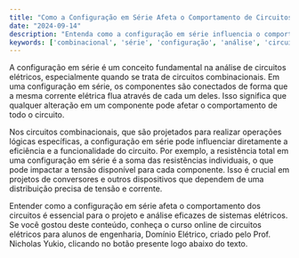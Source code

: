 ```yaml
---
title: "Como a Configuração em Série Afeta o Comportamento de Circuitos Combinacionais?"
date: "2024-09-14"
description: "Entenda como a configuração em série influencia o comportamento de circuitos combinacionais em aulas experimentais de engenharia elétrica."
keywords: ['combinacional', 'série', 'configuração', 'análise', 'circuitos elétricos']
---
```


A configuração em série é um conceito fundamental na análise de circuitos elétricos, especialmente quando se trata de circuitos combinacionais. Em uma configuração em série, os componentes são conectados de forma que a mesma corrente elétrica flua através de cada um deles. Isso significa que qualquer alteração em um componente pode afetar o comportamento de todo o circuito. 

Nos circuitos combinacionais, que são projetados para realizar operações lógicas específicas, a configuração em série pode influenciar diretamente a eficiência e a funcionalidade do circuito. Por exemplo, a resistência total em uma configuração em série é a soma das resistências individuais, o que pode impactar a tensão disponível para cada componente. Isso é crucial em projetos de conversores e outros dispositivos que dependem de uma distribuição precisa de tensão e corrente.

Entender como a configuração em série afeta o comportamento dos circuitos é essencial para o projeto e análise eficazes de sistemas elétricos. Se você gostou deste conteúdo, conheça o curso online de circuitos elétricos para alunos de engenharia, Domínio Elétrico, criado pelo Prof. Nicholas Yukio, clicando no botão presente logo abaixo do texto.